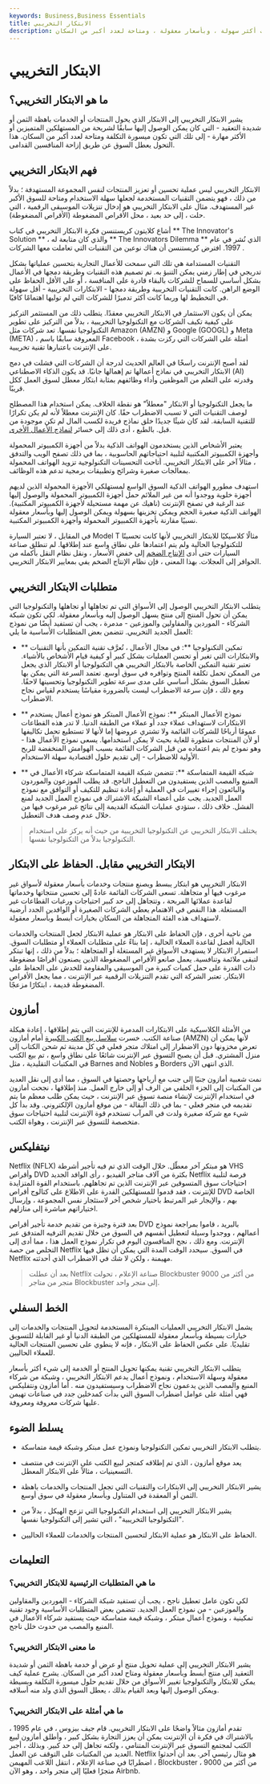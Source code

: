 ```yaml
---
keywords: Business,Business Essentials
title: الابتكار التخريبي
description: يصف الابتكار التخريبي الابتكارات التي تجعل المنتجات والخدمات أكثر سهولة ، وبأسعار معقولة ، ومتاحة لعدد أكبر من السكان.
---
```


# الابتكار التخريبي
## ما هو الابتكار التخريبي؟

يشير الابتكار التخريبي إلى الابتكار الذي يحول المنتجات أو الخدمات باهظة الثمن أو شديدة التعقيد - التي كان يمكن الوصول إليها سابقًا لشريحة من المستهلكين المتميزين أو الأكثر مهارة - إلى تلك التي تكون ميسورة التكلفة ومتاحة لعدد أكبر من السكان. هذا التحول يعطل السوق عن طريق إزاحة المنافسين القدامى.

## فهم الابتكار التخريبي

الابتكار التخريبي ليس عملية تحسين أو تعزيز المنتجات لنفس المجموعة المستهدفة ؛ بدلاً من ذلك ، فهو يتضمن التقنيات المستخدمة لجعلها سهلة الاستخدام ومتاحة للسوق الأكبر غير المستهدف. مثال على الابتكار التخريبي هو إدخال تنزيلات الموسيقى الرقمية ، التي حلت ، إلى حد بعيد ، محل الأقراص المضغوطة (الأقراص المضغوطة).

أشاع كلايتون كريستنسن فكرة الابتكار التخريبي في كتاب ** The Innovator's Solution ** ، والذي كان متابعة له ** The Innovators Dilemma ** الذي نُشر في عام 1997. افترض كريستنسن أن هناك نوعين من التقنيات التي تعاملت معها الشركات .

التقنيات المستدامة هي تلك التي سمحت للأعمال التجارية بتحسين عملياتها بشكل تدريجي في إطار زمني يمكن التنبؤ به. تم تصميم هذه التقنيات وطريقة دمجها في الأعمال بشكل أساسي للسماح للشركات بالبقاء قادرة على المنافسة ، أو على الأقل الحفاظ على الوضع الراهن. كانت التقنيات التخريبية وطريقة دمجها - الابتكارات التخريبية - أقل سهولة في التخطيط لها وربما كانت أكثر تدميرًا للشركات التي لم توليها اهتمامًا كافيًا.

يمكن أن يكون الاستثمار في الابتكار التخريبي معقدًا. يتطلب ذلك من المستثمر التركيز على كيفية تكيف الشركات مع التكنولوجيا التخريبية ، بدلاً من التركيز على تطوير التكنولوجيا نفسها. تعد شركات مثل Amazon (AMZN) و Google (GOOGL) و Meta (META) ، المعروفة سابقًا باسم Facebook ، أمثلة على الشركات التي ركزت بشدة على الإنترنت باعتبارها تقنية تخريبية.

لقد أصبح الإنترنت راسخًا في العالم الحديث لدرجة أن الشركات التي فشلت في دمج الابتكار التخريبي في نماذج أعمالها تم إهمالها جانبًا. قد يكون الذكاء الاصطناعي (AI) وقدرته على التعلم من الموظفين وأداء وظائفهم بمثابة ابتكار معطل لسوق العمل ككل قريبًا.

ما يجعل التكنولوجيا أو الابتكار "معطلاً" هو نقطة الخلاف. يمكن استخدام هذا المصطلح لوصف التقنيات التي لا تسبب الاضطراب حقًا. كان الإنترنت معطلاً لأنه لم يكن تكرارًا للتقنية السابقة. لقد كان شيئًا جديدًا خلق نماذج فريدة لكسب المال لم تكن موجودة من قبل. بالطبع ، أدى ذلك إلى خسائر [لنماذج الأعمال الأخرى](/businessmodel).

يعتبر الأشخاص الذين يستخدمون الهواتف الذكية بدلاً من أجهزة الكمبيوتر المحمولة وأجهزة الكمبيوتر المكتبية لتلبية احتياجاتهم الحاسوبية ، بما في ذلك تصفح الويب والتدفق ، مثالاً آخر على الابتكار التخريبي. أتاحت التحسينات التكنولوجية تزويد الهواتف المحمولة بمعالجات صغيرة وشرائح وتطبيقات برمجية تدعم هذه الوظائف.

استهدف مطورو الهواتف الذكية السوق الواسع لمستهلكي الأجهزة المحمولة الذين لديهم أجهزة خلوية ووجدوا أنه من غير الملائم حمل أجهزة الكمبيوتر المحمولة والوصول إليها عند الرغبة في تصفح الإنترنت (ناهيك عن مهمة مستحيلة لأجهزة الكمبيوتر المكتبية). الهواتف الذكية صغيرة الحجم ويمكن تخزينها بسهولة ويمكن الوصول إليها وبأسعار معقولة نسبيًا مقارنة بأجهزة الكمبيوتر المحمولة وأجهزة الكمبيوتر المكتبية.

في المقابل ، لا تعتبر السيارة Model T مثالًا كلاسيكيًا للابتكار التخريبي لأنها كانت تحسينًا للتكنولوجيا الحالية ولم يتم اعتمادها على نطاق واسع عند إطلاقها. لم تنطلق صناعة السيارات حتى أدى [الإنتاج الضخم](/mass-production) إلى خفض الأسعار ، ونقل نظام النقل بأكمله من الحوافر إلى العجلات. بهذا المعنى ، فإن نظام الإنتاج الضخم يفي بمعايير الابتكار التخريبي.

## متطلبات الابتكار التخريبي

يتطلب الابتكار التخريبي الوصول إلى الأسواق التي تم تجاهلها أو تجاهلها والتكنولوجيا التي يمكن أن تحول المنتج إلى منتج يسهل الوصول إليه وبأسعار معقولة. لكي تكون شبكة الشركاء - الموردين والمقاولين والموزعين - مدمرة ، يجب أن تستفيد أيضًا من نموذج العمل الجديد التخريبي. تتضمن بعض المتطلبات الأساسية ما يلي:

- ** تمكين التكنولوجيا **: في مجال الأعمال ، تُعرَّف تقنية التمكين بأنها التقنيات والابتكارات التي تغير أو تحسن العمليات بشكل كبير أو كيفية قيام الأشخاص بالأشياء. تعتبر تقنية التمكين الخاصة بالابتكار التخريبي هي التكنولوجيا أو الابتكار الذي يجعل من الممكن تحمل تكلفة المنتج وتوافره في سوق أوسع. تعتمد السرعة التي يمكن بها تعطيل السوق بشكل أساسي على مدى سرعة تطوير التكنولوجيا وتحسينها لاحقًا. ومع ذلك ، فإن سرعة الاضطراب ليست بالضرورة مقياسًا يستخدم لقياس نجاح الاضطراب.

- ** نموذج الأعمال المبتكر **: نموذج الأعمال المبتكر هو نموذج أعمال يستخدم الابتكارات لاستهداف عملاء جدد أو عملاء من الطبقة الدنيا. لا تدر هذه القطاعات عمومًا أرباحًا للشركات القائمة ولا تشتري عروضها إما لأنها لا تستطيع تحمل تكاليفها أو لأن المنتجات متطورة للغاية بحيث لا يمكن استخدامها. يسعى نموذج الأعمال هذا - وهو نموذج لم يتم اعتماده من قبل الشركات القائمة بسبب الهوامش المنخفضة للربح الأولية للاضطراب - إلى تقديم حلول اقتصادية سهلة الاستخدام.

- ** شبكة القيمة المتماسكة **: تتضمن شبكة القيمة المتماسكة شركاء الأعمال في المنبع والمصب الذين يستفيدون من التعطيل الناجح. قد يطلب الموزعون والموردون والبائعون إجراء تغييرات في العملية أو إعادة تنظيم للتكيف أو التوافق مع نموذج العمل الجديد. يجب على أعضاء الشبكة الاشتراك في نموذج العمل الجديد لمنع الفشل. خلاف ذلك ، ستؤدي عمليات الشبكة القديمة إلى نتائج غير مرغوب فيها من خلال عدم وصف هدف التعطيل.

> يختلف الابتكار التخريبي عن التكنولوجيا التخريبية من حيث أنه يركز على استخدام التكنولوجيا بدلاً من التكنولوجيا نفسها.

>

## الابتكار التخريبي مقابل. الحفاظ على الابتكار

الابتكار التخريبي هو ابتكار يبسط ويصنع منتجات وخدمات بأسعار معقولة لأسواق غير مرغوب فيها أو متجاهلة. تسعى الشركات القائمة عادةً إلى تحسين منتجاتها وخدماتها لقاعدة عملائها المربحة ، وتتجاهل إلى حد كبير احتياجات ورغبات القطاعات غير المستغلة. هذا النقص في الاهتمام يعطي الشركات الصغيرة أو الوافدين الجدد أرضية لاستهداف هذه الفئة المتجاهلة من السكان بخيارات أبسط وبأسعار معقولة.

من ناحية أخرى ، فإن الحفاظ على الابتكار هو عملية الابتكار لجعل المنتجات والخدمات الحالية أفضل لقاعدة العملاء الحالية ، إما بناءً على متطلبات العملاء أو متطلبات السوق. استمرار الابتكار لا يستهدف الأسواق غير المستغلة أو المتجاهلة ؛ بدلاً من ذلك ، إنها تبتكر لتبقى ملائمة وتنافسية. يعمل صانعو الأقراص المضغوطة الذين يصنعون أقراصًا مضغوطة ذات القدرة على حمل كميات كبيرة من الموسيقى والمقاومة للخدش على الحفاظ على الابتكار. تعتبر الشركة التي تقدم التنزيلات الرقمية عبر الإنترنت ، مما يجعل الأقراص المضغوطة قديمة ، ابتكارًا مزعجًا.

## أمازون

من الأمثلة الكلاسيكية على الابتكارات المدمرة للإنترنت التي يتم إطلاقها ، إعادة هيكلة صناعة الكتب. خسرت [سلاسل بيع الكتب الكبيرة](/big_box_retailer) أمام أمازون (AMZN) لأنها يمكن أن تعرض مخزونها دون الاضطرار إلى امتلاك متجر فعلي في كل مدينة ثم شحن الكتاب إلى منزل المشتري. قبل أن يصبح التسوق عبر الإنترنت شائعًا على نطاق واسع ، تم بيع الكتب في المكتبات التقليدية ، مثل Barnes and Nobles و Borders الذي انتهى الآن.

نمت شعبية أمازون جنبًا إلى جنب مع أرباحها وحصتها في السوق ، مما أدى إلى نقل العديد من المكتبات إلى الجزء الخلفي من الرف أو إلى خارج العمل. منذ إطلاقها ، نجحت أمازون في استخدام الإنترنت لإنشاء منصة تسوق عبر الإنترنت ، حيث يمكن طلب معظم ما يتم تقديمه في متجر فعلي - بما في ذلك البقالة - من موقع أمازون الإلكتروني. وقد بدأ كل شيء مع شركة صغيرة ولدت في المرآب تستخدم قوة الإنترنت لتلبية احتياجات سوق متخصصة للتسوق عبر الإنترنت ، وهواة الكتب.

## نيتفليكس

Netflix (NFLX) هو مبتكر آخر معطّل. خلال الوقت الذي تم فيه تأجير أشرطة VHS وأقراص DVD بكثرة من آلاف متاجر الفيديو ، رأى الوافد الجديد Netflix فرصة لتلبية احتياجات سوق المتسوقين عبر الإنترنت الذين تم تجاهلهم. باستخدام القوة المتزايدة للإنترنت ، فقد قدموا للمستهلكين القدرة على الاطلاع على كتالوج أقراص DVD الخاصة بهم ، والإيجار غير المرتبط باختيار شخص آخر لاستئجار نفس المجموعة ، وإرسال اختياراتهم مباشرة إلى منازلهم.

بعد فترة وجيزة من تقديم خدمة تأجير أقراص DVD بالبريد ، قاموا بمراجعة نموذج أعمالهم ، ووجدوا وسيلة لتعطيل أنفسهم في السوق من خلال تقديم الترفيه المتدفق عبر الإنترنت. ومع ذلك ، نجح المنافسون اليوم في تكرار نموذج العمل هذا ، مما أدى إلى التخلص من حصة Netflix في السوق. سيحدد الوقت المدة التي يمكن أن تظل فيها Netflix مهيمنة ، ولكن لا شك في الاضطراب الذي أحدثته.

> بعد أن عطلت Netflix صناعة الإعلام ، تحولت Blockbuster من أكثر من 9000 متجر من متاجر Blockbuster إلى متجر واحد.

>

## الخط السفلي

يشمل الابتكار التخريبي العمليات المبتكرة المستخدمة لتحويل المنتجات والخدمات إلى خيارات بسيطة وبأسعار معقولة للمستهلكين من الطبقة الدنيا أو غير القابلة للتسويق تقليديًا. على عكس الحفاظ على الابتكار ، فإنه لا ينطوي على تحسين المنتجات الحالية للعملاء الحاليين.

يتطلب الابتكار التخريبي تقنية يمكنها تحويل المنتج أو الخدمة إلى شيء أكثر بأسعار معقولة وسهلة الاستخدام ، ونموذج أعمال يدعم الابتكار التخريبي ، وشبكة من شركاء المنبع والمصب الذين يدعمون نجاح الاضطراب وسيستفيدون منه . أما أمازون ونتفليكس فهي أمثلة على عوامل اضطراب السوق التي بدأت كمدخلين جدد في صناعات تهيمن عليها شركات معروفة ومعروفة.

## يسلط الضوء

- يتطلب الابتكار التخريبي تمكين التكنولوجيا ونموذج عمل مبتكر وشبكة قيمة متماسكة.

- يعد موقع أمازون ، الذي تم إطلاقه كمتجر لبيع الكتب على الإنترنت في منتصف التسعينيات ، مثالاً على الابتكار المعطل.

- يشير الابتكار التخريبي إلى الابتكارات والتقنيات التي تجعل المنتجات والخدمات باهظة الثمن أو المعقدة في المتناول وبأسعار معقولة في سوق أوسع.

- يشير الابتكار التخريبي إلى استخدام التكنولوجيا التي تزعج الهيكل ، بدلاً من "التكنولوجيا التخريبية" ، التي تشير إلى التكنولوجيا نفسها.

- الحفاظ على الابتكار هو عملية الابتكار لتحسين المنتجات والخدمات للعملاء الحاليين.

## التعليمات

### ما هي المتطلبات الرئيسية للابتكار التخريبي؟

لكي تكون عامل تعطيل ناجح ، يجب أن تستفيد شبكة الشركاء - الموردين والمقاولين والموزعين - من نموذج العمل الجديد. تتضمن بعض المتطلبات الأساسية وجود تقنية تمكينية ، ونموذج أعمال مبتكر ، وشبكة قيمة متماسكة حيث يستفيد شركاء الأعمال في المنبع والمصب من حدوث خلل ناجح.

### ما معنى الابتكار التخريبي؟

يشير الابتكار التخريبي إلى عملية تحويل منتج أو عرض أو خدمة باهظة الثمن أو شديدة التعقيد إلى منتج أبسط وبأسعار معقولة ومتاح لعدد أكبر من السكان. يشرح عملية كيف يمكن للابتكار والتكنولوجيا تغيير الأسواق من خلال تقديم حلول ميسورة التكلفة وبسيطة ويمكن الوصول إليها وبعد القيام بذلك ، يعطل السوق الذي ولد منه أسلافه.

### ما هي أمثلة على الابتكار التخريبي؟

تقدم أمازون مثالاً واضحًا على الابتكار التخريبي. قام جيف بيزوس ، في عام 1995 ، بالاشتراك في فكرة أن الإنترنت يمكن أن يعزز التجارة بشكل كبير ، وأطلق أمازون لبيع الكتب لمجتمع التسوق عبر الإنترنت المتنامي ، ولكنه تجاهل إلى حد كبير. وبذلك ، أجبر العديد من المكتبات على التوقف عن العمل. Netflix هو مثال رئيسي آخر. بعد أن أحدثوا اضطرابًا في صناعة الإعلام ، انتقل اللاعب المهيمن ، Blockbuster ، من أكثر من 9000 متجرًا فعليًا إلى متجر واحد ، وهو الآن Airbnb.

